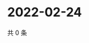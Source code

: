 # 2022-02-24

共 0 条

<!-- BEGIN WEIBO -->
<!-- 最后更新时间 Thu Feb 24 2022 10:02:41 GMT+0800 (China Standard Time) -->

<!-- END WEIBO -->
